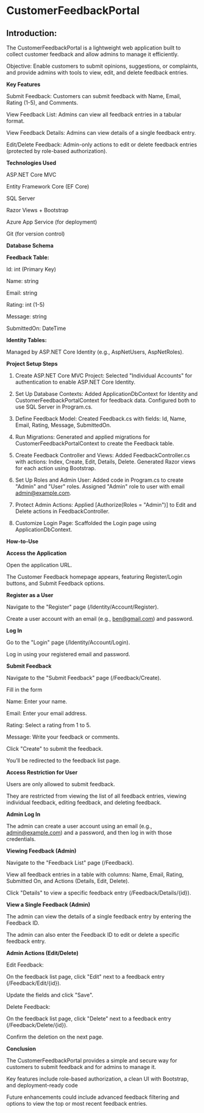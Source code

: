 # CustomerFeedbackPortal

## Introduction:

The CustomerFeedbackPortal is a lightweight web application built to collect customer feedback and allow admins to manage it efficiently.

Objective: Enable customers to submit opinions, suggestions, or complaints, and provide admins with tools to view, edit, and delete feedback entries.

**Key Features**

Submit Feedback: Customers can submit feedback with Name, Email, Rating (1-5), and Comments.

View Feedback List: Admins can view all feedback entries in a tabular format.

View Feedback Details: Admins can view details of a single feedback entry.

Edit/Delete Feedback: Admin-only actions to edit or delete feedback entries (protected by role-based authorization).

**Technologies Used**

ASP.NET Core MVC

Entity Framework Core (EF Core)

SQL Server

Razor Views + Bootstrap

Azure App Service (for deployment)

Git (for version control)

**Database Schema**

**Feedback Table:**

Id: int (Primary Key)

Name: string

Email: string

Rating: int (1-5)

Message: string

SubmittedOn: DateTime

**Identity Tables:**

Managed by ASP.NET Core Identity (e.g., AspNetUsers, AspNetRoles).

**Project Setup Steps**

1. Create ASP.NET Core MVC Project:
  Selected "Individual Accounts" for authentication to enable ASP.NET Core Identity.

2. Set Up Database Contexts:
  Added ApplicationDbContext for Identity and CustomerFeedbackPortalContext for feedback data.
  Configured both to use SQL Server in Program.cs.

3. Define Feedback Model:
  Created Feedback.cs with fields: Id, Name, Email, Rating, Message, SubmittedOn.

4. Run Migrations:
  Generated and applied migrations for CustomerFeedbackPortalContext to create the Feedback table.

5. Create Feedback Controller and Views:
  Added FeedbackController.cs with actions: Index, Create, Edit, Details, Delete.
  Generated Razor views for each action using Bootstrap.

6. Set Up Roles and Admin User:
  Added code in Program.cs to create "Admin" and "User" roles.
  Assigned "Admin" role to user with email admin@example.com.

7. Protect Admin Actions:
  Applied [Authorize(Roles = "Admin")] to Edit and Delete actions in FeedbackController.

8. Customize Login Page:
  Scaffolded the Login page using ApplicationDbContext.

**How-to-Use**

**Access the Application**

Open the application URL.

The Customer Feedback homepage appears, featuring Register/Login buttons, and Submit Feedback options.

**Register as a User**

Navigate to the "Register" page (/Identity/Account/Register).

Create a user account with an email (e.g., ben@gmail.com) and password.

**Log In**

Go to the "Login" page (/Identity/Account/Login).

Log in using your registered email and password.

**Submit Feedback**

Navigate to the "Submit Feedback" page (/Feedback/Create).

Fill in the form

Name: Enter your name.

Email: Enter your email address.

Rating: Select a rating from 1 to 5.

Message: Write your feedback or comments.

Click "Create" to submit the feedback.

You’ll be redirected to the feedback list page.

**Access Restriction for User**

Users are only allowed to submit feedback.

They are restricted from viewing the list of all feedback entries, viewing individual feedback, editing feedback, and deleting feedback.

**Admin Log In**

The admin can create a user account using an email (e.g., admin@example.com) and a password, and then log in with those credentials.

**Viewing Feedback (Admin)**

Navigate to the "Feedback List" page (/Feedback).

View all feedback entries in a table with columns: Name, Email, Rating, Submitted On, and Actions (Details, Edit, Delete).

Click "Details" to view a specific feedback entry (/Feedback/Details/{id}).

**View a Single Feedback (Admin)**

The admin can view the details of a single feedback entry by entering the Feedback ID.

The admin can also enter the Feedback ID to edit or delete a specific feedback entry.

**Admin Actions (Edit/Delete)**

Edit Feedback:

On the feedback list page, click "Edit" next to a feedback entry (/Feedback/Edit/{id}).

Update the fields and click "Save".

Delete Feedback:

On the feedback list page, click "Delete" next to a feedback entry (/Feedback/Delete/{id}).

Confirm the deletion on the next page.

**Conclusion**

The CustomerFeedbackPortal provides a simple and secure way for customers to submit feedback and for admins to manage it.

Key features include role-based authorization, a clean UI with Bootstrap, and deployment-ready code

Future enhancements could include advanced feedback filtering and options to view the top or most recent feedback entries.











